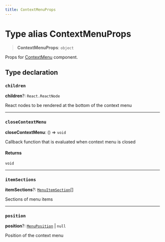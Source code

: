 ```yaml
---
title: ContextMenuProps
---
```


# Type alias ContextMenuProps

> **ContextMenuProps**: `object`

Props for [ContextMenu](../functions/function.ContextMenu.md) component.

## Type declaration

### `children`

**children**?: `React.ReactNode`

React nodes to be rendered at the bottom of the context menu

***

### `closeContextMenu`

**closeContextMenu**: () => `void`

Callback function that is evaluated when context menu is closed

#### Returns

`void`

***

### `itemSections`

**itemSections**?: [`MenuItemSection`](type-alias.MenuItemSection.md)[]

Sections of menu items

***

### `position`

**position**?: [`MenuPosition`](type-alias.MenuPosition.md) \| `null`

Position of the context menu
